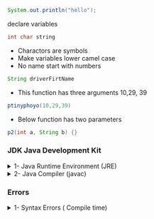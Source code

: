 
```java
System.out.println("hello");
```
declare variables
```java
int char string 
```
* Charactors are symbols
* Make variables lower camel case 
* No name start with numbers
```java
String driverFirtName
```
* This function has three arguments 10,29, 39
```java
ptinyphoyo(10,29,39)
```
* Below function has two parameters
```java
p2(int a, String b) {}
```

### JDK Java Development Kit

  <details>
           <summary>1- Java Runtime Environment (JRE) </summary>
             <p>* JRE includes the code behind all the variable types and built-in functions ex. the println() function. It also include a Java Virtual Machine (JVM) which allow to java run on all platforms. So many computers have installed JRE to be run java on applications.</p>
         </details>
 <details>
           <summary>2- Java Compiler (javac) </summary>
           <p>* To develop a program we need java compilor. A compilor is a special type of program it translate code in a particular language into a form that computer understand. Computers at most basic level only react to electronic signals in 0,1. For example main compiler for java is javac. Javac read java program and convert it to bytecode. Then this bytecode get passed into JVM which does the final translation step</p>
         </details>

### Errors

<details>
           <summary>1- Syntax Errors ( Compile time) </summary>
             <p> Violation of Java grammatical rules and will not even compile</p>
        
 <details>
 <details>
           <summary>2- Run time error </summary>
             <p> Happen when program run like devide a number by zero or ran out of index </p>
        
 <details>
  <details>
           <summary>3- Bug </summary>
             <p>not like compile error has syntax error and not like run time error cause crashing, it just has logic error </p>
       
 <details> 


 
